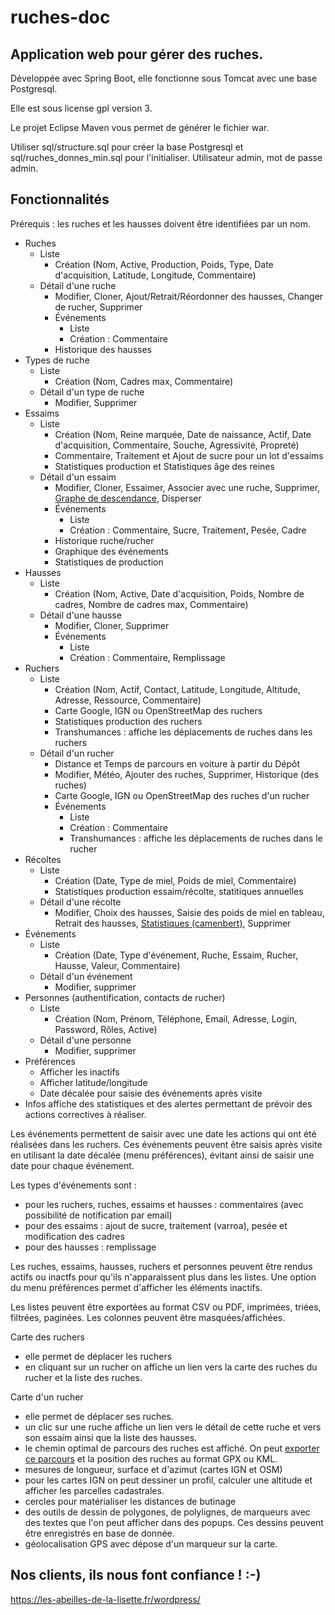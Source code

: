 # ruches-doc

## Application web pour gérer des ruches.

Développée avec Spring Boot, elle fonctionne sous Tomcat avec une base Postgresql.

Elle est sous license gpl version 3.

Le projet Eclipse Maven vous permet de générer le fichier war.

Utiliser sql/structure.sql pour créer la base Postgresql et sql/ruches_donnes_min.sql pour l'initialiser. Utilisateur admin, mot de passe admin.
 
## Fonctionnalités
Prérequis : les ruches et les hausses doivent être identifiées par un nom.
* Ruches
    * Liste
        * Création (Nom, Active, Production, Poids, Type, Date d'acquisition, Latitude, Longitude, Commentaire)
    * Détail d'une ruche
        * Modifier, Cloner, Ajout/Retrait/Réordonner des hausses, Changer de rucher, Supprimer
        * Événements
            * Liste
            * Création : Commentaire
        * Historique des hausses
* Types de ruche
    * Liste
         * Création (Nom, Cadres max, Commentaire)
    * Détail d'un type de ruche
         * Modifier, Supprimer  	
* Essaims
    * Liste
        * Création (Nom, Reine marquée, Date de naissance, Actif, Date d'acquisition, Commentaire, Souche, Agressivité, Propreté)
        * Commentaire, Traitement et Ajout de sucre pour un lot d'essaims
        * Statistiques production et Statistiques âge des reines
    * Détail d'un essaim
        * Modifier, Cloner, Essaimer, Associer avec une ruche, Supprimer, [Graphe de descendance](docs/images/grapheDeDescendance.png), Disperser
        * Événements
            * Liste
            * Création : Commentaire, Sucre, Traitement, Pesée, Cadre
        * Historique ruche/rucher
        * Graphique des événements
        * Statistiques de production
* Hausses
    * Liste
       * Création (Nom, Active, Date d'acquisition, Poids, Nombre de cadres, Nombre de cadres max, Commentaire)
    * Détail d'une hausse 
       * Modifier, Cloner, Supprimer
       * Événements
          * Liste
          * Création : Commentaire, Remplissage
* Ruchers
    * Liste
        * Création (Nom, Actif, Contact, Latitude, Longitude, Altitude, Adresse, Ressource, Commentaire)
        * Carte Google, IGN ou OpenStreetMap des ruchers
        * Statistiques production des ruchers
        * Transhumances : affiche les déplacements de ruches dans les ruchers
    * Détail d'un rucher
        * Distance et Temps de parcours en voiture à partir du Dépôt 
        * Modifier, Météo, Ajouter des ruches, Supprimer, Historique (des ruches)
        * Carte Google, IGN ou OpenStreetMap des ruches d'un rucher
        * Événements	
            * Liste
            * Création : Commentaire
            * Transhumances : affiche les déplacements de ruches dans le rucher
* Récoltes
    * Liste
       * Création (Date, Type de miel, Poids de miel, Commentaire)
       * Statistiques production essaim/récolte, statitiques annuelles
    * Détail d'une récolte
        * Modifier, Choix des hausses, Saisie des poids de miel en tableau, Retrait des hausses, [Statistiques (camenbert)](docs/images/recolteStatEssaim.png), Supprimer    
* Événements
    * Liste
        * Création (Date, Type d'événement, Ruche, Essaim, Rucher, Hausse, Valeur, Commentaire)
    * Détail d'un événement
        * Modifier, supprimer
* Personnes (authentification, contacts de rucher)
    * Liste
        * Création (Nom, Prénom, Téléphone, Email, Adresse, Login, Password, Rôles, Active)
    * Détail d'une personne
        * Modifier, supprimer
* Préférences
    * Afficher les inactifs
    * Afficher latitude/longitude
    * Date décalée pour saisie des événements après visite
* Infos affiche des statistiques et des alertes permettant de prévoir des actions correctives à réaliser.


Les événements permettent de saisir avec une date les actions qui ont été réalisées dans les ruchers. Ces événements peuvent être saisis après visite en utilisant la date décalée (menu préférences), évitant ainsi de saisir une date pour chaque événement.

Les types d'événements sont :  
* pour les ruchers, ruches, essaims et hausses : commentaires (avec possibilité de notification par email)
* pour des essaims : ajout de sucre, traitement (varroa), pesée et modification des cadres
* pour des hausses : remplissage

Les ruches, essaims, hausses, ruchers et personnes peuvent être rendus actifs ou inactfs pour qu'ils n'apparaissent plus dans les listes.
Une option du menu préférences permet d'afficher les éléments inactifs.
        
Les listes peuvent être exportées au format CSV ou PDF, imprimées, triées, filtrées, paginées. Les colonnes peuvent être masquées/affichées.

Carte des ruchers
* elle permet de déplacer les ruchers
* en cliquant sur un rucher on affiche un lien vers la carte des ruches du rucher et la liste des ruches.

Carte d'un rucher
* elle permet de déplacer ses ruches.
* un clic sur une ruche affiche un lien vers le détail de cette ruche et vers son essaim ainsi que la liste des hausses.
* le chemin optimal de parcours des ruches est affiché. On peut [exporter ce parcours](docs/images/exportKmlGgEarth.png) et la position des ruches au format GPX ou KML.
* mesures de longueur, surface et d'azimut (cartes IGN et OSM)
* pour les cartes IGN on peut dessiner un profil, calculer une altitude et afficher les parcelles cadastrales.
* cercles pour matérialiser les distances de butinage
* des outils de dessin de polygones, de polylignes, de marqueurs avec des textes que l'on peut afficher dans des popups. Ces dessins peuvent être enregistrés en base de donnée.
* géolocalisation GPS avec dépose d'un marqueur sur la carte.

## Nos clients, ils nous font confiance !   :-)
https://les-abeilles-de-la-lisette.fr/wordpress/


